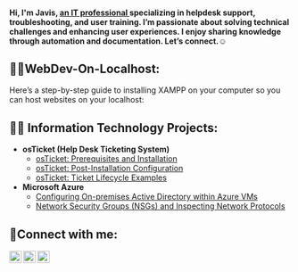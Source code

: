 
<h4>Hi, I'm Javis, <a href="https://www.linkedin.com/in/awajavis/"> an IT professional </a> specializing in helpdesk support, troubleshooting, and user training. I’m passionate about solving technical challenges and enhancing user experiences. I enjoy sharing knowledge through automation and documentation. Let’s connect.☺</h4>

<h2>👨‍💻WebDev-On-Localhost:</h2>
 Here’s a step-by-step guide to installing XAMPP on your computer so you can host websites on your localhost:
 

<h2>👨‍💻 Information Technology Projects:</h2>

- <b>osTicket (Help Desk Ticketing System)</b>
  - [osTicket: Prerequisites and Installation](https://github.com/javis-ma/osticket-prereqs)
  - [osTicket: Post-Installation Configuration](https://github.com/javis-ma/post-install-config)
  - [osTicket: Ticket Lifecycle Examples](https://github.com/javis-ma/ticket-lifecycle)
- <b>Microsoft Azure</b>
  - [Configuring On-premises Active Directory within Azure VMs](https://github.com/javis-ma/configure-ad)
  - [Network Security Groups (NSGs) and Inspecting Network Protocols](https://github.com/javis.ma/azure-network-protocols)

<h2>🤳Connect with me:</h2>

[<img align="left" alt="Josh | Twitter" width="22px" src="https://cdn.jsdelivr.net/npm/simple-icons@v3/icons/twitter.svg" />][twitter]
[<img align="left" alt="Josh | LinkedIn" width="22px" src="https://cdn.jsdelivr.net/npm/simple-icons@v3/icons/linkedin.svg" />][linkedin]
[<img align="left" alt="Josh | Instagram" width="22px" src="https://cdn.jsdelivr.net/npm/simple-icons@v3/icons/instagram.svg" />][instagram]

[twitter]: https://twitter.com/Josh
[instagram]: https://www.instagram.com/Josh
[linkedin]: https://linkedin.com/in/Josh
